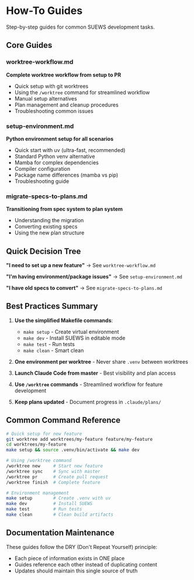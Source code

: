# How-To Guides

Step-by-step guides for common SUEWS development tasks.

## Core Guides

### worktree-workflow.md
**Complete worktree workflow from setup to PR**
- Quick setup with git worktrees
- Using the `/worktree` command for streamlined workflow
- Manual setup alternatives
- Plan management and cleanup procedures
- Troubleshooting common issues

### setup-environment.md  
**Python environment setup for all scenarios**
- Quick start with uv (ultra-fast, recommended)
- Standard Python venv alternative
- Mamba for complex dependencies
- Compiler configuration
- Package name differences (mamba vs pip)
- Troubleshooting guide

### migrate-specs-to-plans.md
**Transitioning from spec system to plan system**
- Understanding the migration
- Converting existing specs
- Using the new plan structure

## Quick Decision Tree

**"I need to set up a new feature"**
→ See `worktree-workflow.md`

**"I'm having environment/package issues"**
→ See `setup-environment.md`

**"I have old specs to convert"**
→ See `migrate-specs-to-plans.md`

## Best Practices Summary

1. **Use the simplified Makefile commands**:
   - `make setup` - Create virtual environment
   - `make dev` - Install SUEWS in editable mode
   - `make test` - Run tests
   - `make clean` - Smart clean

2. **One environment per worktree** - Never share `.venv` between worktrees

3. **Launch Claude Code from master** - Best visibility and plan access

4. **Use `/worktree` commands** - Streamlined workflow for feature development

5. **Keep plans updated** - Document progress in `.claude/plans/`

## Common Command Reference

```bash
# Quick setup for new feature
git worktree add worktrees/my-feature feature/my-feature
cd worktrees/my-feature
make setup && source .venv/bin/activate && make dev

# Using /worktree command
/worktree new     # Start new feature
/worktree sync    # Sync with master
/worktree pr      # Create pull request
/worktree finish  # Complete feature

# Environment management
make setup        # Create .venv with uv
make dev          # Install SUEWS
make test         # Run tests
make clean        # Clean build artifacts
```

## Documentation Maintenance

These guides follow the DRY (Don't Repeat Yourself) principle:
- Each piece of information exists in ONE place
- Guides reference each other instead of duplicating content
- Updates should maintain this single source of truth